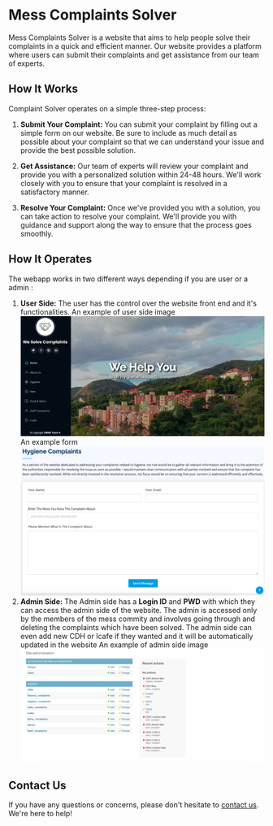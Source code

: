 # Mess Complaints Solver
 
Mess Complaints Solver is a website that aims to help people solve their complaints in a quick and efficient manner. Our website provides a platform where users can submit their complaints and get assistance from our team of experts.

## How It Works

Complaint Solver operates on a simple three-step process:

1. **Submit Your Complaint:** You can submit your complaint by filling out a simple form on our website. Be sure to include as much detail as possible about your complaint so that we can understand your issue and provide the best possible solution.

2. **Get Assistance:** Our team of experts will review your complaint and provide you with a personalized solution within 24-48 hours. We'll work closely with you to ensure that your complaint is resolved in a satisfactory manner.

3. **Resolve Your Complaint:** Once we've provided you with a solution, you can take action to resolve your complaint. We'll provide you with guidance and support along the way to ensure that the process goes smoothly.

## How It Operates 

The webapp works in two different ways depending if you are user or a admin :

1. **User Side:** The user has the control over the website front end and it's functionalities. 
An example of user side image
![User Side](./assets/1.png)
An example form
![Forms](./assets/2.png)
2. **Admin Side:** The Admin side has a **Login ID** and **PWD** with which they can access the admin side of the website. The admin is accessed only by the members of the mess commity and involves going through and deleting the complaints which have been solved. The admin side can even add new CDH or Icafe if they wanted and it will be automatically updated in the website
An example of admin side image
![User Side](./assets/3.png)


## Contact Us

If you have any questions or concerns, please don't hesitate to [contact us](mailto:ashwinnair20@iisertvm.ac.in). We're here to help!
